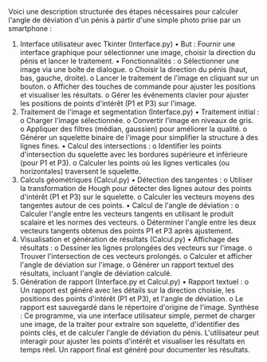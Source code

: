 Voici une description structurée des étapes nécessaires pour calculer l'angle de déviation d'un pénis à partir d'une simple photo prise par un smartphone :
1. Interface utilisateur avec Tkinter (Interface.py)
•	But : Fournir une interface graphique pour sélectionner une image, choisir la direction du pénis et lancer le traitement.
•	Fonctionnalités :
o	Sélectionner une image via une boîte de dialogue.
o	Choisir la direction du pénis (haut, bas, gauche, droite).
o	Lancer le traitement de l'image en cliquant sur un bouton.
o	Afficher des touches de commande pour ajuster les positions et visualiser les résultats.
o	Gérer les événements clavier pour ajuster les positions de points d'intérêt (P1 et P3) sur l'image.
2. Traitement de l'image et segmentation (Interface.py)
•	Traitement initial :
o	Charger l'image sélectionnée.
o	Convertir l'image en niveaux de gris.
o	Appliquer des filtres (médian, gaussien) pour améliorer la qualité.
o	Générer un squelette binaire de l'image pour simplifier la structure à des lignes fines.
•	Calcul des intersections :
o	Identifier les points d'intersection du squelette avec les bordures supérieure et inférieure (pour P1 et P3).
o	Calculer les points où les lignes verticales (ou horizontales) traversent le squelette.
3. Calculs géométriques (Calcul.py)
•	Détection des tangentes :
o	Utiliser la transformation de Hough pour détecter des lignes autour des points d'intérêt (P1 et P3) sur le squelette.
o	Calculer les vecteurs moyens des tangentes autour de ces points.
•	Calcul de l'angle de déviation :
o	Calculer l'angle entre les vecteurs tangents en utilisant le produit scalaire et les normes des vecteurs.
o	Déterminer l'angle entre les deux vecteurs tangents obtenus des points P1 et P3 après ajustement.
4. Visualisation et génération de résultats (Calcul.py)
•	Affichage des résultats :
o	Dessiner les lignes prolongées des vecteurs sur l'image.
o	Trouver l'intersection de ces vecteurs prolongés.
o	Calculer et afficher l'angle de déviation sur l'image.
o	Générer un rapport textuel des résultats, incluant l'angle de déviation calculé.
5. Génération de rapport (Interface.py et Calcul.py)
•	Rapport textuel :
o	Un rapport est généré avec les détails sur la direction choisie, les positions des points d'intérêt (P1 et P3), et l'angle de déviation.
o	Le rapport est sauvegardé dans le répertoire d'origine de l'image.
Synthèse :
Ce programme, via une interface utilisateur simple, permet de charger une image, de la traiter pour extraire son squelette, d'identifier des points clés, et de calculer l'angle de déviation du pénis. L'utilisateur peut interagir pour ajuster les points d'intérêt et visualiser les résultats en temps réel. Un rapport final est généré pour documenter les résultats.

